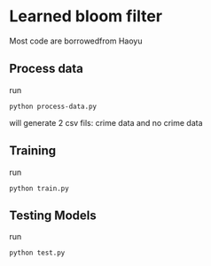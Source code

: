 # Learned bloom filter
Most code are borrowedfrom Haoyu


## Process data
run 

```
python process-data.py
```
will generate 2 csv fils: crime data and no crime data

## Training
run 

```
python train.py
```

## Testing Models

run 

```
python test.py
```
